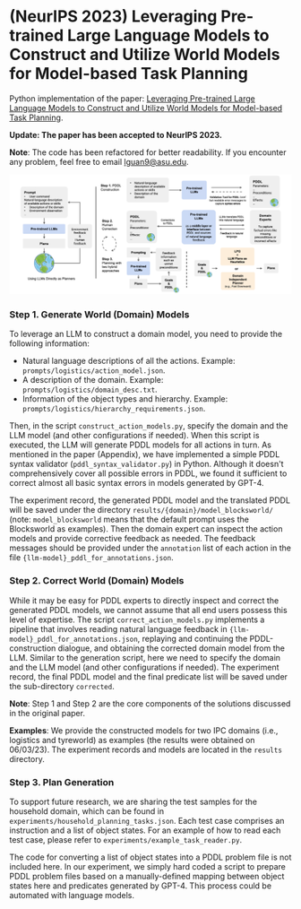 # (NeurIPS 2023) Leveraging Pre-trained Large Language Models to Construct and Utilize World Models for Model-based Task Planning

Python implementation of the paper: [Leveraging Pre-trained Large Language Models to Construct and Utilize World Models for Model-based Task Planning](https://guansuns.github.io/pages/llm-dm).

**Update: The paper has been accepted to NeurIPS 2023.**

**Note**: The code has been refactored for better readability. If you encounter any problem, feel free to email lguan9@asu.edu.

<p align="center">
  <img src="doc/overview.png" alt="overview"/>
</p>

### Step 1. Generate World (Domain) Models

To leverage an LLM to construct a domain model, you need to provide the following information:
- Natural language descriptions of all the actions. Example: `prompts/logistics/action_model.json`.
- A description of the domain. Example: `prompts/logistics/domain_desc.txt`.
- Information of the object types and hierarchy. Example: `prompts/logistics/hierarchy_requirements.json`.

Then, in the script `construct_action_models.py`, specify the domain and the LLM model (and other configurations if needed). When this script is executed, the LLM will generate PDDL models for all actions in turn. As mentioned in the paper (Appendix), we have implemented a simple PDDL syntax validator (`pddl_syntax_validator.py`) in Python. Although it doesn't comprehensively cover all possible errors in PDDL, we found it sufficient to correct almost all basic syntax errors in models generated by GPT-4.

The experiment record, the generated PDDL model and the translated PDDL will be saved under the directory `results/{domain}/model_blocksworld/` (note: `model_blocksworld` means that the default prompt uses the Blocksworld as examples). Then the domain expert can inspect the action models and provide corrective feedback as needed. The feedback messages should be provided under the `annotation` list of each action in the file `{llm-model}_pddl_for_annotations.json`.

### Step 2. Correct World (Domain) Models

While it may be easy for PDDL experts to directly inspect and correct the generated PDDL models, we cannot assume that all end users possess this level of expertise. The script `correct_action_models.py` implements a pipeline that involves reading natural language feedback in `{llm-model}_pddl_for_annotations.json`, replaying and continuing the PDDL-construction dialogue, and obtaining the corrected domain model from the LLM. Similar to the generation script, here we need to specify the domain and the LLM model (and other configurations if needed). The experiment record, the final PDDL model and the final predicate list will be saved under the sub-directory `corrected`.

**Note**: Step 1 and Step 2 are the core components of the solutions discussed in the original paper.

**Examples**: We provide the constructed models for two IPC domains (i.e., logistics and tyreworld) as examples (the results were obtained on 06/03/23). The experiment records and models are located in the `results` directory.


### Step 3. Plan Generation

To support future research, we are sharing the test samples for the household domain, which can be found in `experiments/household_planning_tasks.json`. Each test case comprises an instruction and a list of object states. For an example of how to read each test case, please refer to `experiments/example_task_reader.py`.

The code for converting a list of object states into a PDDL problem file is not included here. In our experiment, we simply hard coded a script to prepare PDDL problem files based on a manually-defined mapping between object states here and predicates generated by GPT-4. This process could be automated with language models.
